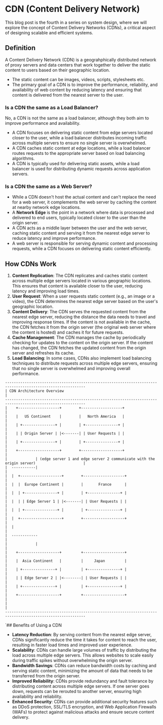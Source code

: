 # CDN (Content Delivery Network)
This blog post is the fourth in a series on system design, where we will explore the concept of Content Delivery Networks (CDNs), a critical aspect of designing scalable and efficient systems.

## Definition
A Content Delivery Network (CDN) is a geograhphically distributed network of proxy servers and data centers that work together to deliver the static content to users based on their geographic location.
- The static content can be images, videos, scripts, stylesheets etc.
- The primary goal of a CDN is to improve the performance, reliability, and availability of web content by reducing latency and ensuring that content is delivered from the nearest server to the user.

### Is a CDN the same as a Load Balancer?
No, a CDN is not the same as a load balancer, although they both aim to improve performance and availability.
- A CDN focuses on delivering static content from edge servers located closer to the user, while a load balancer distributes incoming traffic across multiple servers to ensure no single server is overwhelmed.
- A CDN caches static content at edge locations, while a load balancer routes requests to the appropriate server based on load balancing algorithms.
- A CDN is typically used for delivering static assets, while a load balancer is used for distributing dynamic requests across application servers.

### Is a CDN the same as a Web Server?
- While a CDN doesn't host the actual content and can't replace the need for a web server, it complements the web server by caching the content at nearby network edge locations.
- A **Network Edge** is the point in a network where data is processed and delivered to end users, typically located closer to the user than the origin server.
- A CDN acts as a middle layer between the user and the web server, caching static content and serving it from the nearest edge server to reduce latency and improve performance.
- A web server is responsible for serving dynamic content and processing requests, while a CDN focuses on delivering static content efficiently.

## How CDNs Work
1. **Content Replication**: The CDN replicates and caches static content across multiple edge servers located in various geographic locations. This ensures that content is available closer to the user, reducing latency and improving load times.
2. **User Request**: When a user requests static content (e.g., an image or a video), the CDN determines the nearest edge server based on the user's geographic location.
3. **Content Delivery**: The CDN serves the requested content from the nearest edge server, reducing the distance the data needs to travel and improving response times. If the content is not available in the cache, the CDN fetches it from the origin server (the original web server where the content is hosted) and caches it for future requests.
4. **Cache Management**: The CDN manages the cache by periodically checking for updates to the content on the origin server. If the content has changed, the CDN fetches the updated content from the origin server and refreshes its cache.
5. **Load Balancing**: In some cases, CDNs also implement load balancing techniques to distribute requests across multiple edge servers, ensuring that no single server is overwhelmed and improving overall performance.
```text
-----------------------------------------------------------------------------------------------------------
| CDN Architecture Overview                                                                               |
-----------------------------------------------------------------------------------------------------------
|    +-------------------+        +-------------------+                                                   |  
|    |   US Continent    |        |   North America   |                                                   |  
|    | +---------------+ |        | +---------------+ |                                                   |
|    | | Origin Server | |<-------| | User Requests | |                                                   |
|    | +---------------+ |        | +---------------+ |                                                   |  
|    +-------------------+        +-------------------+                                                   |          
|             | (edge server 1 and edge server 2 communicate with the origin server)                      |
|  -----------|                                                                                           |
|  |  +-------------------+        +-------------------+                                                  |    
|  |  |  Europe Continent |        |       France      |                                                  |
|  |  | +---------------+ |        | +---------------+ |                                                  |    
|  |  | | Edge Server 1 | |<-------| | User Requests | |                                                  | 
|  |  | +---------------+ |        | +---------------+ |                                                  | 
|  |  +-------------------+        +-------------------+                                                  |
|  |                                                                                                      | 
|  ------------                                                                                           | 
|             |                                                                                           |
|    +-------------------+         +-------------------+                                                  |       
|    |  Asia Continent   |         |     Japan         |                                                  |                   
|    | +---------------+ |         | +---------------+ |                                                  |   
|    | | Edge Server 2 | |<--------| | User Requests | |                                                  |
|    | +---------------+ |         | +---------------+ |                                                  |
|    +-------------------+         +-------------------+                                                  |
|                                                                                                         |   
-----------------------------------------------------------------------------------------------------------
```

`## Benefits of Using a CDN
- **Latency Reduction**: By serving content from the nearest edge server, CDNs significantly reduce the time it takes for content to reach the user, resulting in faster load times and improved user experience.
- **Scalability**: CDNs can handle large volumes of traffic by distributing the load across multiple edge servers. This allows websites to scale easily during traffic spikes without overwhelming the origin server.
- **Bandwidth Savings**: CDNs can reduce bandwidth costs by caching and serving static content, minimizing the amount of data that needs to be transferred from the origin server.
- **Improved Reliability**: CDNs provide redundancy and fault tolerance by distributing content across multiple edge servers. If one server goes down, requests can be rerouted to another server, ensuring high availability and reliability.
- **Enhanced Security**: CDNs can provide additional security features such as DDoS protection, SSL/TLS encryption, and Web Application Firewalls (WAFs) to protect against malicious attacks and ensure secure content delivery.